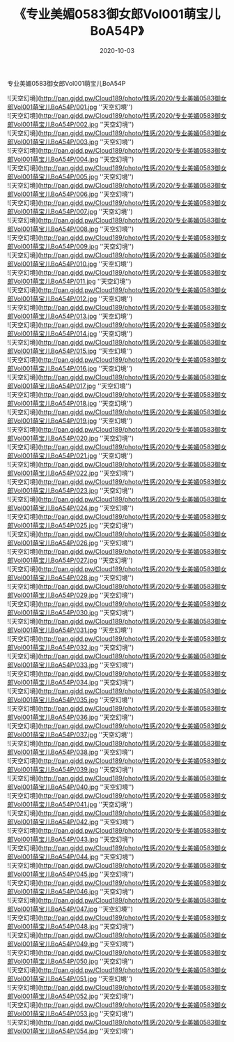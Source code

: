 ﻿---
layout: post
title:  《专业美媚0583御女郎Vol001萌宝儿BoA54P》
date:   2020-10-03
img: http://pan.gjdd.pw/Cloud189/photo/性感/2020/专业美媚0583御女郎Vol001萌宝儿BoA54P/000.jpg
categories: [美女, 性感, 泳衣]
---

专业美媚0583御女郎Vol001萌宝儿BoA54P



![天空幻境](http://pan.gjdd.pw/Cloud189/photo/性感/2020/专业美媚0583御女郎Vol001萌宝儿BoA54P/001.jpg ''天空幻境'') <br>
![天空幻境](http://pan.gjdd.pw/Cloud189/photo/性感/2020/专业美媚0583御女郎Vol001萌宝儿BoA54P/002.jpg ''天空幻境'') <br>
![天空幻境](http://pan.gjdd.pw/Cloud189/photo/性感/2020/专业美媚0583御女郎Vol001萌宝儿BoA54P/003.jpg ''天空幻境'') <br>
![天空幻境](http://pan.gjdd.pw/Cloud189/photo/性感/2020/专业美媚0583御女郎Vol001萌宝儿BoA54P/004.jpg ''天空幻境'') <br>
![天空幻境](http://pan.gjdd.pw/Cloud189/photo/性感/2020/专业美媚0583御女郎Vol001萌宝儿BoA54P/005.jpg ''天空幻境'') <br>
![天空幻境](http://pan.gjdd.pw/Cloud189/photo/性感/2020/专业美媚0583御女郎Vol001萌宝儿BoA54P/006.jpg ''天空幻境'') <br>
![天空幻境](http://pan.gjdd.pw/Cloud189/photo/性感/2020/专业美媚0583御女郎Vol001萌宝儿BoA54P/007.jpg ''天空幻境'') <br>
![天空幻境](http://pan.gjdd.pw/Cloud189/photo/性感/2020/专业美媚0583御女郎Vol001萌宝儿BoA54P/008.jpg ''天空幻境'') <br>
![天空幻境](http://pan.gjdd.pw/Cloud189/photo/性感/2020/专业美媚0583御女郎Vol001萌宝儿BoA54P/009.jpg ''天空幻境'') <br>
![天空幻境](http://pan.gjdd.pw/Cloud189/photo/性感/2020/专业美媚0583御女郎Vol001萌宝儿BoA54P/010.jpg ''天空幻境'') <br>
![天空幻境](http://pan.gjdd.pw/Cloud189/photo/性感/2020/专业美媚0583御女郎Vol001萌宝儿BoA54P/011.jpg ''天空幻境'') <br>
![天空幻境](http://pan.gjdd.pw/Cloud189/photo/性感/2020/专业美媚0583御女郎Vol001萌宝儿BoA54P/012.jpg ''天空幻境'') <br>
![天空幻境](http://pan.gjdd.pw/Cloud189/photo/性感/2020/专业美媚0583御女郎Vol001萌宝儿BoA54P/013.jpg ''天空幻境'') <br>
![天空幻境](http://pan.gjdd.pw/Cloud189/photo/性感/2020/专业美媚0583御女郎Vol001萌宝儿BoA54P/014.jpg ''天空幻境'') <br>
![天空幻境](http://pan.gjdd.pw/Cloud189/photo/性感/2020/专业美媚0583御女郎Vol001萌宝儿BoA54P/015.jpg ''天空幻境'') <br>
![天空幻境](http://pan.gjdd.pw/Cloud189/photo/性感/2020/专业美媚0583御女郎Vol001萌宝儿BoA54P/016.jpg ''天空幻境'') <br>
![天空幻境](http://pan.gjdd.pw/Cloud189/photo/性感/2020/专业美媚0583御女郎Vol001萌宝儿BoA54P/017.jpg ''天空幻境'') <br>
![天空幻境](http://pan.gjdd.pw/Cloud189/photo/性感/2020/专业美媚0583御女郎Vol001萌宝儿BoA54P/018.jpg ''天空幻境'') <br>
![天空幻境](http://pan.gjdd.pw/Cloud189/photo/性感/2020/专业美媚0583御女郎Vol001萌宝儿BoA54P/019.jpg ''天空幻境'') <br>
![天空幻境](http://pan.gjdd.pw/Cloud189/photo/性感/2020/专业美媚0583御女郎Vol001萌宝儿BoA54P/020.jpg ''天空幻境'') <br>
![天空幻境](http://pan.gjdd.pw/Cloud189/photo/性感/2020/专业美媚0583御女郎Vol001萌宝儿BoA54P/021.jpg ''天空幻境'') <br>
![天空幻境](http://pan.gjdd.pw/Cloud189/photo/性感/2020/专业美媚0583御女郎Vol001萌宝儿BoA54P/022.jpg ''天空幻境'') <br>
![天空幻境](http://pan.gjdd.pw/Cloud189/photo/性感/2020/专业美媚0583御女郎Vol001萌宝儿BoA54P/023.jpg ''天空幻境'') <br>
![天空幻境](http://pan.gjdd.pw/Cloud189/photo/性感/2020/专业美媚0583御女郎Vol001萌宝儿BoA54P/024.jpg ''天空幻境'') <br>
![天空幻境](http://pan.gjdd.pw/Cloud189/photo/性感/2020/专业美媚0583御女郎Vol001萌宝儿BoA54P/025.jpg ''天空幻境'') <br>
![天空幻境](http://pan.gjdd.pw/Cloud189/photo/性感/2020/专业美媚0583御女郎Vol001萌宝儿BoA54P/026.jpg ''天空幻境'') <br>
![天空幻境](http://pan.gjdd.pw/Cloud189/photo/性感/2020/专业美媚0583御女郎Vol001萌宝儿BoA54P/027.jpg ''天空幻境'') <br>
![天空幻境](http://pan.gjdd.pw/Cloud189/photo/性感/2020/专业美媚0583御女郎Vol001萌宝儿BoA54P/028.jpg ''天空幻境'') <br>
![天空幻境](http://pan.gjdd.pw/Cloud189/photo/性感/2020/专业美媚0583御女郎Vol001萌宝儿BoA54P/029.jpg ''天空幻境'') <br>
![天空幻境](http://pan.gjdd.pw/Cloud189/photo/性感/2020/专业美媚0583御女郎Vol001萌宝儿BoA54P/030.jpg ''天空幻境'') <br>
![天空幻境](http://pan.gjdd.pw/Cloud189/photo/性感/2020/专业美媚0583御女郎Vol001萌宝儿BoA54P/031.jpg ''天空幻境'') <br>
![天空幻境](http://pan.gjdd.pw/Cloud189/photo/性感/2020/专业美媚0583御女郎Vol001萌宝儿BoA54P/032.jpg ''天空幻境'') <br>
![天空幻境](http://pan.gjdd.pw/Cloud189/photo/性感/2020/专业美媚0583御女郎Vol001萌宝儿BoA54P/033.jpg ''天空幻境'') <br>
![天空幻境](http://pan.gjdd.pw/Cloud189/photo/性感/2020/专业美媚0583御女郎Vol001萌宝儿BoA54P/034.jpg ''天空幻境'') <br>
![天空幻境](http://pan.gjdd.pw/Cloud189/photo/性感/2020/专业美媚0583御女郎Vol001萌宝儿BoA54P/035.jpg ''天空幻境'') <br>
![天空幻境](http://pan.gjdd.pw/Cloud189/photo/性感/2020/专业美媚0583御女郎Vol001萌宝儿BoA54P/036.jpg ''天空幻境'') <br>
![天空幻境](http://pan.gjdd.pw/Cloud189/photo/性感/2020/专业美媚0583御女郎Vol001萌宝儿BoA54P/037.jpg ''天空幻境'') <br>
![天空幻境](http://pan.gjdd.pw/Cloud189/photo/性感/2020/专业美媚0583御女郎Vol001萌宝儿BoA54P/038.jpg ''天空幻境'') <br>
![天空幻境](http://pan.gjdd.pw/Cloud189/photo/性感/2020/专业美媚0583御女郎Vol001萌宝儿BoA54P/039.jpg ''天空幻境'') <br>
![天空幻境](http://pan.gjdd.pw/Cloud189/photo/性感/2020/专业美媚0583御女郎Vol001萌宝儿BoA54P/040.jpg ''天空幻境'') <br>
![天空幻境](http://pan.gjdd.pw/Cloud189/photo/性感/2020/专业美媚0583御女郎Vol001萌宝儿BoA54P/041.jpg ''天空幻境'') <br>
![天空幻境](http://pan.gjdd.pw/Cloud189/photo/性感/2020/专业美媚0583御女郎Vol001萌宝儿BoA54P/042.jpg ''天空幻境'') <br>
![天空幻境](http://pan.gjdd.pw/Cloud189/photo/性感/2020/专业美媚0583御女郎Vol001萌宝儿BoA54P/043.jpg ''天空幻境'') <br>
![天空幻境](http://pan.gjdd.pw/Cloud189/photo/性感/2020/专业美媚0583御女郎Vol001萌宝儿BoA54P/044.jpg ''天空幻境'') <br>
![天空幻境](http://pan.gjdd.pw/Cloud189/photo/性感/2020/专业美媚0583御女郎Vol001萌宝儿BoA54P/045.jpg ''天空幻境'') <br>
![天空幻境](http://pan.gjdd.pw/Cloud189/photo/性感/2020/专业美媚0583御女郎Vol001萌宝儿BoA54P/046.jpg ''天空幻境'') <br>
![天空幻境](http://pan.gjdd.pw/Cloud189/photo/性感/2020/专业美媚0583御女郎Vol001萌宝儿BoA54P/047.jpg ''天空幻境'') <br>
![天空幻境](http://pan.gjdd.pw/Cloud189/photo/性感/2020/专业美媚0583御女郎Vol001萌宝儿BoA54P/048.jpg ''天空幻境'') <br>
![天空幻境](http://pan.gjdd.pw/Cloud189/photo/性感/2020/专业美媚0583御女郎Vol001萌宝儿BoA54P/049.jpg ''天空幻境'') <br>
![天空幻境](http://pan.gjdd.pw/Cloud189/photo/性感/2020/专业美媚0583御女郎Vol001萌宝儿BoA54P/050.jpg ''天空幻境'') <br>
![天空幻境](http://pan.gjdd.pw/Cloud189/photo/性感/2020/专业美媚0583御女郎Vol001萌宝儿BoA54P/051.jpg ''天空幻境'') <br>
![天空幻境](http://pan.gjdd.pw/Cloud189/photo/性感/2020/专业美媚0583御女郎Vol001萌宝儿BoA54P/052.jpg ''天空幻境'') <br>
![天空幻境](http://pan.gjdd.pw/Cloud189/photo/性感/2020/专业美媚0583御女郎Vol001萌宝儿BoA54P/053.jpg ''天空幻境'') <br>
![天空幻境](http://pan.gjdd.pw/Cloud189/photo/性感/2020/专业美媚0583御女郎Vol001萌宝儿BoA54P/054.jpg ''天空幻境'') <br>
